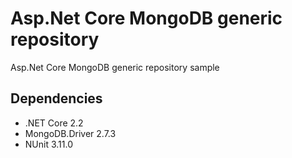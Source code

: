 # Asp.Net Core MongoDB generic repository
Asp.Net Core MongoDB generic repository sample


Dependencies
------------
* .NET Core 2.2
* MongoDB.Driver 2.7.3
* NUnit 3.11.0

